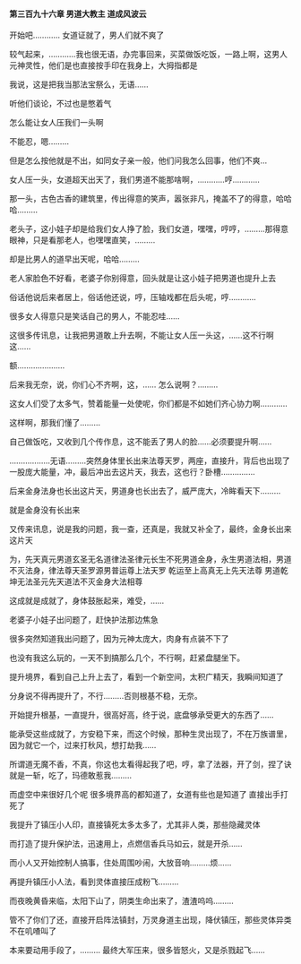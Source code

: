 #### 第三百九十六章 男道大教主 道成风波云

开始吧…………
女道证就了，男人们就不爽了

较气起来，…………我也很无语，办完事回来，买菜做饭吃饭，一路上啊，这男人元神灵性，他们是也直接按手印在我身上，大拇指都是

我说，这是把我当那法宝祭么，无语……

听他们谈论，不过也是憋着气

怎么能让女人压我们一头啊

不能忍，嗯………

但是怎么按他就是不出，如同女子亲一般，他们问我怎么回事，他们不爽…

女人压一头，女道超天出天了，我们男道不能那啥啊，…………哼…………

那一头，古色古香的建筑里，传出得意的笑声，嚣张非凡，掩盖不了的得意，哈哈哈………

老头子，这小娃子却是给我们女人挣了脸，我们女道，嘿嘿，哼哼，………那得意眼神，只是看那老人，也嘿嘿直笑，………

却是比男人的道早出天呢，哈哈………

老人家脸色不好看，老婆子你别得意，回头就是让这小娃子把男道也提升上去

俗话他说后来者居上，俗话他还说，哼，压轴戏都在后头呢，哼…………

很多女人得意只是笑话自己的男人，不能忍哇……

这很多传讯息，让我把男道敢上升去啊，不能让女人压一头这，……这不行啊这……

额…………………

后来我无奈，说，你们心不齐啊，这，……
怎么说啊？………

这女人们受了太多气，赞着能量一处使呢，你们都是不如她们齐心协力啊…………

这样啊，那我们懂了………

自己做饭吃，又收到几个传作息，这不能丢了男人的脸……必须要提升啊……

………………无语………突然身体里长出来法尊天罗，两座，直接升，背后也出现了一股庞大能量，冲，最后冲出去这片天，我去，这也行？卧槽……………

后来金身法身也长出这片天，男道身也长出去了，威严庞大，冷眸看天下………

就是金身没有长出来

又传来讯息，说是我的问题，我一查，还真是，我就又补全了，最终，金身长出来这片天

为，先天真元男道玄圣无名道律法圣律元长生不死男道金身，永生男道法相，男道不灭法身，律法尊天圣罗源男普运尊上法天罗
乾运至上高真无上先天法尊
男道乾坤无法圣元先天道法不灭金身大法相尊

这成就是成就了，身体鼓胀起来，难受，……

老婆子小娃子出问题了，赶快护法那边焦急

很多突然知道我出问题了，因为元神太庞大，肉身有点装不下了

也没有我这么玩的，一天不到搞那么几个，不行啊，赶紧盘腿坐下。

提升境界，看到自己上升上去了，看到一个新空间，太积广精天，我瞬间知道了

分身说不得再提升了，不行………否则根基不稳，无奈。

开始提升根基，一直提升，很高好高，终于说，底盘够承受更大的东西了……

能承受这些成就了，方安稳下来，而这个时候，那种生灵出现了，不在万族谱里，因为就它一个，过来打秋风，想打劫我……

所谓道无魔不香，不真，你这也太看得起我了吧，哼，拿了法器，开了剑，捏了诀就是一斩，吃了，玛德敢惹我………

而虚空中来很好几个呢
很多境界高的都知道了，女道有些也是知道了
直接出手打死了

我提升了镇压小人印，直接镇死太多太多了，尤其非人类，那些隐藏灵体

而打造了提升保护法，迅速用上，点燃信香兵马如云，就是开杀……

而小人又开始控制人搞事，住处周围吵闹，大放音响………烦……

再提升镇压小人法，看到灵体直接压成粉飞………

而夜晚黄昏来临，太阳下山了，阴类生命出来了，渣渣呜呜………

管不了你们了还，直接开启阵法镇封，万灵身道主出现，降伏镇压，那些灵体异类不在叽喳叫了

本来要动用手段了，………
最终大军压来，很多皆怒火，又是杀戮起飞……